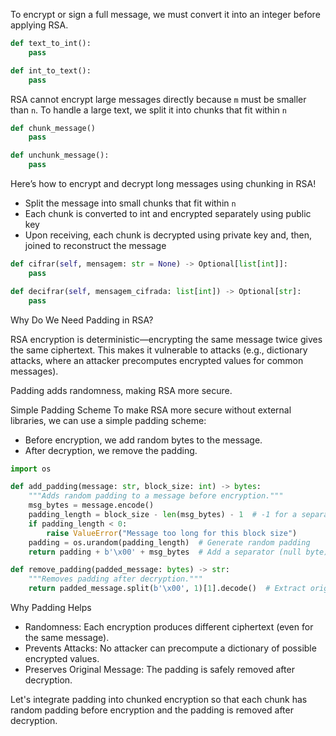 To encrypt or sign a full message, we must convert it into an integer before applying RSA.

```python
def text_to_int():
    pass

def int_to_text():
    pass
```

RSA cannot encrypt large messages directly because `m` must be smaller than `n`.  To handle a large text, we split it into chunks that fit within `n`

```python
def chunk_message()
    pass

def unchunk_message():
    pass
```

Here’s how to encrypt and decrypt long messages using chunking in RSA!
- Split the message into small chunks that fit within `n`
- Each chunk is converted to int and encrypted separately using public key
- Upon receiving, each chunk is decrypted using private key and, then, joined to reconstruct the message

```python
def cifrar(self, mensagem: str = None) -> Optional[list[int]]:
    pass

def decifrar(self, mensagem_cifrada: list[int]) -> Optional[str]:
    pass
```

Why Do We Need Padding in RSA?

RSA encryption is deterministic—encrypting the same message twice gives the same ciphertext. This makes it vulnerable to attacks (e.g., dictionary attacks, where an attacker precomputes encrypted values for common messages).

Padding adds randomness, making RSA more secure.

Simple Padding Scheme
To make RSA more secure without external libraries, we can use a simple padding scheme:

- Before encryption, we add random bytes to the message.
- After decryption, we remove the padding.

```python
import os

def add_padding(message: str, block_size: int) -> bytes:
    """Adds random padding to a message before encryption."""
    msg_bytes = message.encode()
    padding_length = block_size - len(msg_bytes) - 1  # -1 for a separator
    if padding_length < 0:
        raise ValueError("Message too long for this block size")
    padding = os.urandom(padding_length)  # Generate random padding
    return padding + b'\x00' + msg_bytes  # Add a separator (null byte)

def remove_padding(padded_message: bytes) -> str:
    """Removes padding after decryption."""
    return padded_message.split(b'\x00', 1)[1].decode()  # Extract original message
```

Why Padding Helps
- Randomness: Each encryption produces different ciphertext (even for the same message).
- Prevents Attacks: No attacker can precompute a dictionary of possible encrypted values.
- Preserves Original Message: The padding is safely removed after decryption.

Let's integrate padding into chunked encryption so that each chunk has random padding before encryption and the padding is removed after decryption.

